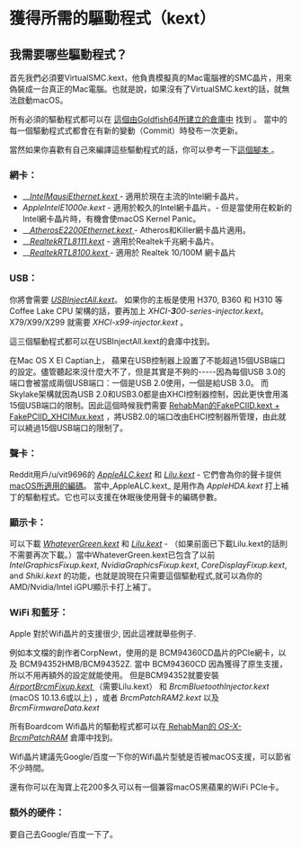 # 獲得所需的驅動程式（kext）

## 我需要哪些驅動程式？

首先我們必須要VirtualSMC.kext，他負責模擬真的Mac電腦裡的SMC晶片，用來偽裝成一台真正的Mac電腦。也就是說，如果沒有了VirtualSMC.kext的話，就無法啟動macOS。

所有必須的驅動程式都可以在 [這個由Goldfish64所建立的倉庫中](https://1drv.ms/f/s!AiP7m5LaOED-m-J8-MLJGnOgAqnjGw) 找到 。 當中的每一個驅動程式式都會在有新的變動（Commit）時發布一次更新。

當然如果你喜歡有自己來編譯這些驅動程式的話，你可以參考一下[這個腳本 ](https://github.com/corpnewt/Lilu-and-Friends)。

### 網卡：

* \_\_[_IntelMausiEthernet.kext_ ](https://github.com/Mieze/IntelMausiEthernet)- 適用於現在主流的Intel網卡晶片。
* _AppleIntelE1000e.kext_ - 適用於較久的Intel網卡晶片。- 但是當使用在較新的Intel網卡晶片時，有機會使macOS Kernel Panic。
* \_\_[_AtherosE2200Ethernet.kext_ ](https://github.com/Mieze/AtherosE2200Ethernet)- Atheros和Killer網卡晶片適用。
* \_\_[_RealtekRTL8111.kext_](https://github.com/Mieze/RTL8111_driver_for_OS_X) - 適用於Realtek千兆網卡晶片。
* \_\_[_RealtekRTL8100.kext_ ](https://github.com/Mieze/RealtekRTL8100)- 適用於  Realtek 10/100M 網卡晶片

### USB：

你將會需要 [_USBInjectAll.kext_](https://bitbucket.org/RehabMan/os-x-usb-inject-all/downloads/)。 如果你的主板是使用 H370, B360 和 H310 等Coffee Lake CPU 架構的話，要再加上 _XHCI-**3**00-series-injector.kext_。 X79/X99/X299 就需要 _XHCI-x99-injector.kext_ 。

這三個驅動程式都可以在USBInjectAll.kext的倉庫中找到。

 在Mac OS X El Captian上， 蘋果在USB控制器上設置了不能超過15個USB端口的設定。儘管聽起來沒什麼大不了，但是其實是不夠的-----因為每個USB 3.0的端口會被當成兩個USB端口：一個是USB 2.0使用，一個是給USB 3.0。 而Skylake架構就因為USB 2.0和USB3.0都是由XHCI控制器控制，因此更快會用滿15個USB端口的限制。因此這個時候我們需要 [RehabMan的FakePCIID.kext + FakePCIID\_XHCIMux.kext](https://github.com/RehabMan/OS-X-Fake-PCI-ID) ，將USB2.0的端口改由EHCI控制器所管理，由此就可以繞過15個USB端口的限制了。

### 聲卡：

Reddit用戶/u/vit9696的 [_AppleALC.kext_](https://github.com/vit9696/AppleALC/releases) 和 [_Lilu.kext_](https://github.com/vit9696/Lilu/releases) - 它們會為你的聲卡提供 [macOS所適用的編碼](https://github.com/vit9696/AppleALC/wiki/Supported-codecs)。 當中_AppleALC.kext_ 是用作為 _AppleHDA.kext_ 打上補丁的驅動程式。它也可以支援在休眠後使用聲卡的編碼參數。

### 顯示卡：

 可以下載 [_WhateverGreen.kext_](https://github.com/acidanthera/WhateverGreen/releases) 和 [_Lilu.kext_](https://github.com/vit9696/Lilu/releases) - （如果前面已下載Lilu.kext的話則不需要再次下載。）當中WhateverGreen.kext已包含了以前 _IntelGraphicsFixup.kext_, _NvidiaGraphicsFixup.kext_, _CoreDisplayFixup.kext_, and _Shiki.kext_ 的功能，也就是說現在只需要這個驅動程式,就可以為你的AMD/Nvidia/Intel iGPU顯示卡打上補丁。

### WiFi 和藍牙：

Apple 對於Wifi晶片的支援很少, 因此這裡就舉些例子.  

例如本文檔的創作者CorpNewt，使用的是 BCM94360CD晶片的PCIe網卡，以及 BCM94352HMB/BCM94352Z.  當中 BCM94360CD 因為獲得了原生支援，所以不用再額外的設定就能使用。 但是BCM94352就要安裝 [_AirportBrcmFixup.kext_ ](https://github.com/acidanthera/AirportBrcmFixup) （需要Lilu.kext） 和 _BrcmBluetoothInjector.kext_ \(macOS 10.13.6或以上\) ，或者 _BrcmPatchRAM2.kext_ 以及 _BrcmFirmwareData.kext_ 

所有Boardcom Wifi晶片的驅動程式都可以在[ RehabMan的 _OS-X-BrcmPatchRAM_](https://github.com/RehabMan/OS-X-BrcmPatchRAM) 倉庫中找到。

Wifi晶片建議先Google/百度一下你的Wifi晶片型號是否被macOS支援，可以節省不少時間。

還有你可以在淘寶上花200多久可以有一個兼容macOS黑蘋果的WiFi PCIe卡。

### 額外的硬件：

要自己去Google/百度一下了。

